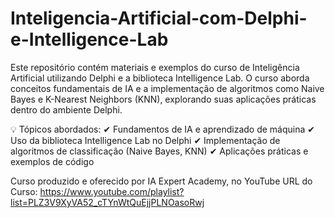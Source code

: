 # Inteligencia-Artificial-com-Delphi-e-Intelligence-Lab
Este repositório contém materiais e exemplos do curso de Inteligência Artificial utilizando Delphi e a biblioteca Intelligence Lab. O curso aborda conceitos fundamentais de IA e a implementação de algoritmos como Naive Bayes e K-Nearest Neighbors (KNN), explorando suas aplicações práticas dentro do ambiente Delphi.

💡 Tópicos abordados:
✔ Fundamentos de IA e aprendizado de máquina
✔ Uso da biblioteca Intelligence Lab no Delphi
✔ Implementação de algoritmos de classificação (Naive Bayes, KNN)
✔ Aplicações práticas e exemplos de código

Curso produzido e oferecido por IA Expert Academy, no YouTube
URL do Curso: https://www.youtube.com/playlist?list=PLZ3V9XyVA52_cTYnWtQuEjjPLNOasoRwj
